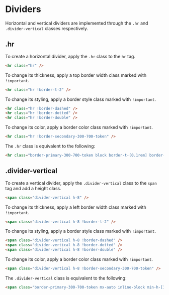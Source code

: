 # Dividers

Horizontal and vertical dividers are implemented through the `.hr` and `.divider-vertical` classes respectively.

## .hr

To create a horizontal divider, apply the `.hr` class to the `hr` tag.

```html
<hr class="hr" />
```

To change its thickness, apply a top border width class marked with `!important`.

```html
<hr class="hr !border-t-2" />
```

To change its styling, apply a border style class marked with `!important`.

```html
<hr class="hr !border-dashed" />
<hr class="hr !border-dotted" />
<hr class="hr !border-double" />
```

To change its color, apply a border color class marked with `!important`.

```html
<hr class="hr !border-secondary-300-700-token" />
```

The `.hr` class is equivalent to the following:

```html
<hr class="border-primary-300-700-token block border-t-[0.1rem] border-solid mx-auto" />
```

## .divider-vertical

To create a vertical divider, apply the `.divider-vertical` class to the `span` tag and add a height class.

```html
<span class="divider-vertical h-8" />
```

To change its thickness, apply a left border width class marked with `!important`.

```html
<span class="divider-vertical h-8 !border-l-2" />
```

To change its styling, apply a border style class marked with `!important`.

```html
<span class="divider-vertical h-8 !border-dashed" />
<span class="divider-vertical h-8 !border-dotted" />
<span class="divider-vertical h-8 !border-double" />
```

To change its color, apply a border color class marked with `!important`.

```html
<span class="divider-vertical h-8 !border-secondary-300-700-token" />
```

The `.divider-vertical` class is equivalent to the following:

```html
<span class="border-primary-300-700-token mx-auto inline-block min-h-[10px] border-l border-solid ..." />
```
